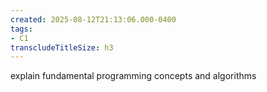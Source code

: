 ```yaml
---
created: 2025-08-12T21:13:06.000-0400
tags:
- C1
transcludeTitleSize: h3
---
```


explain fundamental programming concepts and algorithms